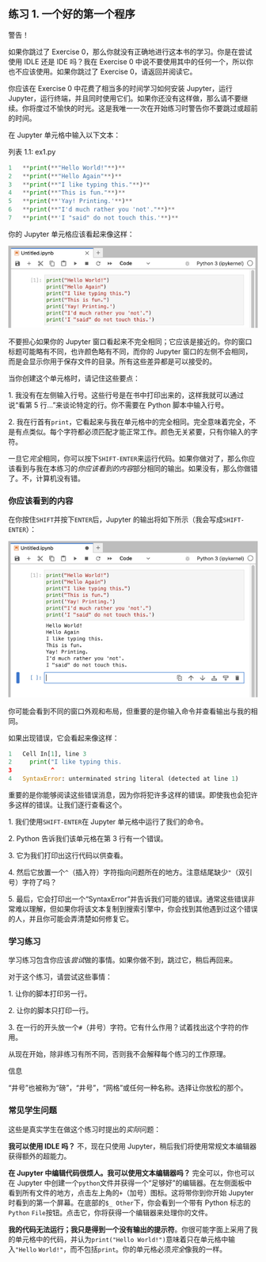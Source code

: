 ## 练习 1. 一个好的第一个程序

警告！

如果你跳过了 Exercise 0，那么你就没有正确地进行这本书的学习。你是在尝试使用 IDLE 还是 IDE 吗？我在 Exercise 0 中说不要使用其中的任何一个，所以你也不应该使用。如果你跳过了 Exercise 0，请返回并阅读它。

你应该在 Exercise 0 中花费了相当多的时间学习如何安装 Jupyter，运行 Jupyter，运行终端，并且同时使用它们。如果你还没有这样做，那么请不要继续。你将度过不愉快的时光。这是我唯一一次在开始练习时警告你不要跳过或超前的时间。

在 Jupyter 单元格中输入以下文本：

列表 1.1: ex1.py

```py
1   **print(**"Hello World!"**)**
2   **print(**"Hello Again"**)**
3   **print(**"I like typing this."**)**
4   **print(**"This is fun."**)**
5   **print(**'Yay! Printing.'**)**
6   **print(**"I'd much rather you 'not'."**)**
7   **print(**'I "said" do not touch this.'**)**
```

你的 Jupyter 单元格应该看起来像这样：

![图片](img/f0006-01.jpg)

不要担心如果你的 Jupyter 窗口看起来不完全相同；它应该是接近的。你的窗口标题可能略有不同，也许颜色略有不同，而你的 Jupyter 窗口的左侧不会相同，而是会显示你用于保存文件的目录。所有这些差异都是可以接受的。

当你创建这个单元格时，请记住这些要点：

1\. 我没有在左侧输入行号。这些行号是在书中打印出来的，这样我就可以通过说“看第 5 行…”来谈论特定的行。你不需要在 Python 脚本中输入行号。

2\. 我在行首有`print`，它看起来与我在单元格中的完全相同。完全意味着完全，不是有点类似。每个字符都必须匹配才能正常工作。颜色无关紧要，只有你输入的字符。

一旦它*完全*相同，你可以按下`SHIFT-ENTER`来运行代码。如果你做对了，那么你应该看到与我在本练习的*你应该看到的内容*部分相同的输出。如果没有，那么你做错了。不，计算机没有错。

### 你应该看到的内容

在你按住`SHIFT`并按下`ENTER`后，Jupyter 的输出将如下所示（我会写成`SHIFT-ENTER`）：

![图片](img/f0010-01.jpg)

你可能会看到不同的窗口外观和布局，但重要的是你输入命令并查看输出与我的相同。

如果出现错误，它会看起来像这样：

```py
1   Cell In[1], line 3
2     print("I like typing this.
3           ^
4   SyntaxError: unterminated string literal (detected at line 1)
```

重要的是你能够阅读这些错误消息，因为你将犯许多这样的错误。即使我也会犯许多这样的错误。让我们逐行查看这个。

1\. 我们使用`SHIFT-ENTER`在 Jupyter 单元格中运行了我们的命令。

2\. Python 告诉我们该单元格在第 3 行有一个错误。

3\. 它为我们打印出这行代码以供查看。

4\. 然后它放置一个`^`（插入符）字符指向问题所在的地方。注意结尾缺少`"`（双引号）字符了吗？

5\. 最后，它会打印出一个“SyntaxError”并告诉我们可能的错误。通常这些错误非常难以理解，但如果你将该文本复制到搜索引擎中，你会找到其他遇到过这个错误的人，并且你可能会弄清楚如何修复它。

### 学习练习

学习练习包含你应该*尝试*做的事情。如果你做不到，跳过它，稍后再回来。

对于这个练习，请尝试这些事情：

1\. 让你的脚本打印另一行。

2\. 让你的脚本只打印一行。

3\. 在一行的开头放一个`#`（井号）字符。它有什么作用？试着找出这个字符的作用。

从现在开始，除非练习有所不同，否则我不会解释每个练习的工作原理。

信息

“井号”也被称为“磅”，“井号”，“网格”或任何一种名称。选择让你放松的那个。

### 常见学生问题

这些是真实学生在做这个练习时提出的*实际*问题：

**我可以使用 IDLE 吗？** 不，现在只使用 Jupyter，稍后我们将使用常规文本编辑器获得额外的超能力。

**在 Jupyter 中编辑代码很烦人。我可以使用文本编辑器吗？** 完全可以，你也可以在 Jupyter 中创建一个`python`文件并获得一个“足够好”的编辑器。在左侧面板中看到所有文件的地方，点击左上角的`+`（加号）图标。这将带你到你开始 Jupyter 时看到的第一个屏幕。在底部的`$_ Other`下，你会看到一个带有 Python 标志的`Python` `File`按钮。点击它，你将获得一个编辑器来处理你的文件。

**我的代码无法运行；我只是得到一个没有输出的提示符**。你很可能字面上采用了我的单元格中的代码，并认为`print("Hello World!")`意味着只在单元格中输入`"Hello` `World!"`，而不包括`print`。你的单元格必须*完全*像我的一样。
